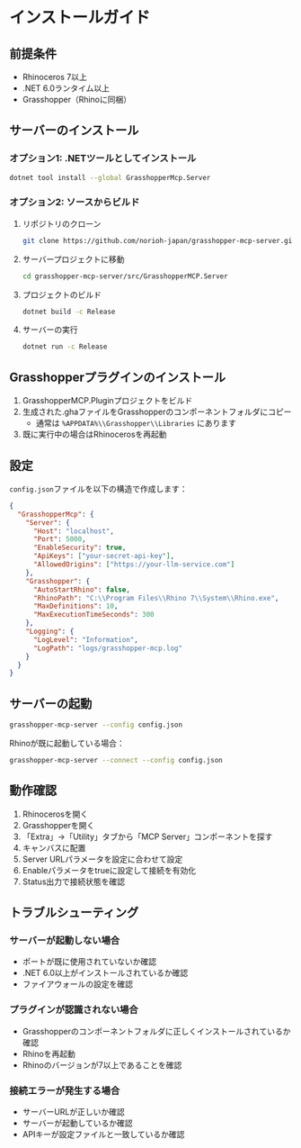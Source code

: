 # インストールガイド

## 前提条件

- Rhinoceros 7以上
- .NET 6.0ランタイム以上
- Grasshopper（Rhinoに同梱）

## サーバーのインストール

### オプション1: .NETツールとしてインストール

```bash
dotnet tool install --global GrasshopperMcp.Server
```

### オプション2: ソースからビルド

1. リポジトリのクローン
   ```bash
   git clone https://github.com/norioh-japan/grasshopper-mcp-server.git
   ```

2. サーバープロジェクトに移動
   ```bash
   cd grasshopper-mcp-server/src/GrasshopperMCP.Server
   ```

3. プロジェクトのビルド
   ```bash
   dotnet build -c Release
   ```

4. サーバーの実行
   ```bash
   dotnet run -c Release
   ```

## Grasshopperプラグインのインストール

1. GrasshopperMCP.Pluginプロジェクトをビルド
2. 生成された.ghaファイルをGrasshopperのコンポーネントフォルダにコピー
   - 通常は `%APPDATA%\\Grasshopper\\Libraries` にあります
3. 既に実行中の場合はRhinocerosを再起動

## 設定

`config.json`ファイルを以下の構造で作成します：

```json
{
  "GrasshopperMcp": {
    "Server": {
      "Host": "localhost",
      "Port": 5000,
      "EnableSecurity": true,
      "ApiKeys": ["your-secret-api-key"],
      "AllowedOrigins": ["https://your-llm-service.com"]
    },
    "Grasshopper": {
      "AutoStartRhino": false,
      "RhinoPath": "C:\\Program Files\\Rhino 7\\System\\Rhino.exe",
      "MaxDefinitions": 10,
      "MaxExecutionTimeSeconds": 300
    },
    "Logging": {
      "LogLevel": "Information",
      "LogPath": "logs/grasshopper-mcp.log"
    }
  }
}
```

## サーバーの起動

```bash
grasshopper-mcp-server --config config.json
```

Rhinoが既に起動している場合：

```bash
grasshopper-mcp-server --connect --config config.json
```

## 動作確認

1. Rhinocerosを開く
2. Grasshopperを開く
3. 「Extra」→「Utility」タブから「MCP Server」コンポーネントを探す
4. キャンバスに配置
5. Server URLパラメータを設定に合わせて設定
6. Enableパラメータをtrueに設定して接続を有効化
7. Status出力で接続状態を確認

## トラブルシューティング

### サーバーが起動しない場合
- ポートが既に使用されていないか確認
- .NET 6.0以上がインストールされているか確認
- ファイアウォールの設定を確認

### プラグインが認識されない場合
- Grasshopperのコンポーネントフォルダに正しくインストールされているか確認
- Rhinoを再起動
- Rhinoのバージョンが7以上であることを確認

### 接続エラーが発生する場合
- サーバーURLが正しいか確認
- サーバーが起動しているか確認
- APIキーが設定ファイルと一致しているか確認
